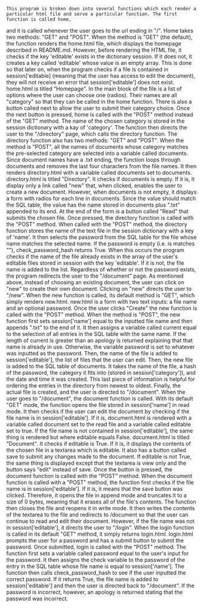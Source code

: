     This program is broken down into several functions which each render a particular html file and serve a particular function. The first function is called home,
and it is called whenever the user goes to the url ending in "/". Home takes two methods: "GET" and "POST". When the method is "GET" (the default), the function
renders the home.html file, which displays the homepage described in README.md. However, before rendering the HTML file, it checks if the key 'editable' exists in
the dictionary session. If it does not, it creates a key called 'editable' whose value is an empty array. This is done so that later on, when the program checks if
a file is contained in session['editable] (meaning that the user has access to edit the document), they will not receive an error that session['editable'] does not
exist.
    home.html is titled "Homepage". In the main block of the file is a list of options where the user can choose one (radios). Their names are all "category" so that
they can be called in the home function. There is also a button called next to allow the user to submit their category choice.
    Once the next button is pressed, home is called with the "POST" method instead of the "GET" method. The name of the chosen category is stored in the session
dictionary with a kay of 'category'. The function then directs the user to the "/directory" page, which calls the directory function.
    The directory function also has two methods: "GET" and "POST". When the method is "POST", all the names of documents whose category matches the pre-selected
category are selected into a variable called documents. Since document names have a .txt ending, the function loops through documents and removes the last four
characters from the file names. It then renders directory.html with a variable called documents set to documents.
    directory.html is titled "Directory". It checks if documents is empty. If it is, it display only a link called "new" that, when clicked, enables the user to
create a new document. However, when documents is not empty, it displays a form with radios for each line in documents. Since the value should match the SQL table,
the value has the name stored in documents plus ".txt" appended to its end. At the end of the form is a button called "Read" that submits the chosen file. Once
pressed, the directory function is called with the "POST" method.
    When called with the "POST" method, the directory function stores the name of the text file in the session dictionary with a key of 'name'. It then selects the
password from the SQL table for the file whose name matches the selected name. If the password is empty (i.e. is matches ""), check_password_hash returns True.
When this occurs the program checks if the name of the file already exists in the array of the user's editable files stored in session with the key 'editable'. If
it is not, the file name is added to the list. Regardless of whether or not the password exists, the program redirects the user to the "/document" page.
    As mentioned above, instead of choosing an existing document, the user can click on "new" to create their own document. Clicking on "new" directs the user to
"/new". When the new function is called, its default method is "GET", which simply renders new.html. new.html is a form with two text inputs: a file name and an
optional password. Once the user clicks "Create" the new function is called with the "POST" method.
    When the method is "POST", the new function first sets session['name'] equal to the inputted file name and then appends ".txt" to the end of it. It then assigns
a variable called current equal to the selection of all entries in the SQL table with the same name. If the length of current is greater than an apology is returned
explaining that that name is already in use. Otherwise, the variable password is set to whatever was inputted as the password. Then, the name of the file is added to
session['editable'], the list of files that the user can edit. Then, the new file is added to the SQL table of documents. It takes the name of the file, a hash of
the password, the category it fits into (stored in session['category']), and the date and time it was created. This last piece of information is helpful for
ordering the entries in the directory from newest to oldest. Finally, the actual file is created, and the user is directed to "/document".
    When the user goes to "/document", the document function is called. With its default "GET" mode, the function opens the file stored in session['name'] in
read mode. It then checks if the user can edit the document by checking if the file name is in session['editable']. If it is, document.html is rendered with a
variable called document set to the read file and a variable called editable set to true. If the file name is not contained in session['editable'], the same
thing is rendered but where editable equals False.
    document.html is titled "Document". It checks if editable is True. If it is, it displays the contents of the chosen file in a textarea which is editable. It
also has a button called save to submit any changes made to the document. If editable is not True, the same thing is displayed except that the textarea is view
only and the button says "edit" instead of save. Once the button is pressed, the document function is called with the "POST" method.
    When the document function is called with a "POST" method, the function first checks if the file name is in session['editable']. If it is, it means that the
save button was clicked. Therefore, it opens the file in append mode and truncates it to a size of 0 bytes, meaning that it erases all of the file's contents.
The function then closes the file and reopens it in write mode. It then writes the contents of the textarea to the file and redirects to /document so that the
user can continue to read and edit their document. However, if the file name was not in session['editable'], it directs the user to "/login".
    When the login function is called in its default "GET" method, it simply returns login.html. login.html prompts the user for a password and has a submit
button to submit the password. Once submitted, login is called with the "POST" method. The function first sets a variable called password equal to the user's
input for the password. It then assigns the check variable to the password of the entry in the SQL table whose file name is equal to session['name']. The function
then calls check_password_hash to see if the user inputted the correct password. If it returns True, the file name is added to session['editable'] and then the
user is directed back to "/document". If the password is incorrect, however, an apology is returned stating that the password was incorrect.
